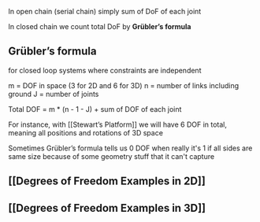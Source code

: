 In open chain (serial chain) simply sum of DoF of each joint

In closed chain we count total DoF by **Grübler’s formula**

## Grübler’s formula
for closed loop systems where constraints are independent

m = DOF in space (3 for 2D and 6 for 3D)
n = number of links including ground
J = number of joints

Total DOF = m * (n - 1 - J) + sum of DOF of each joint

For instance, with [[Stewart’s Platform]] we will have 6 DOF in total, meaning all positions and rotations of 3D space

Sometimes Grübler’s formula tells us 0 DOF when really it's 1 if all sides are same size because of some geometry stuff that it can't capture

## [[Degrees of Freedom Examples in 2D]]

## [[Degrees of Freedom Examples in 3D]]